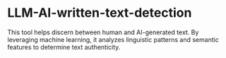 # LLM-AI-written-text-detection
This tool helps discern between human and AI-generated text.      By leveraging machine learning, it analyzes linguistic patterns and semantic features to determine text authenticity. 
